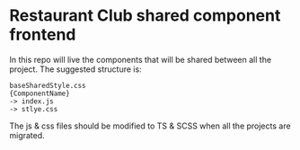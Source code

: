 # Restaurant Club shared component frontend 
In this repo will live the components that will be shared between all the project.
The suggested structure is:
```
baseSharedStyle.css
{ComponentName}
-> index.js
-> stlye.css
```
The js & css files should be modified to TS & SCSS when all the projects are migrated.
